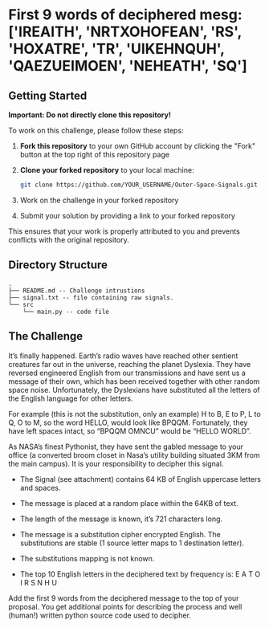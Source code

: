# First 9 words of deciphered mesg: ['IREAITH', 'NRTXOHOFEAN', 'RS', 'HOXATRE', 'TR', 'UIKEHNQUH', 'QAEZUEIMOEN', 'NEHEATH', 'SQ']

## Getting Started

**Important: Do not directly clone this repository!**

To work on this challenge, please follow these steps:

1. **Fork this repository** to your own GitHub account by clicking the "Fork" button at the top right of this repository page
2. **Clone your forked repository** to your local machine:

   ```bash
   git clone https://github.com/YOUR_USERNAME/Outer-Space-Signals.git
   ```

3. Work on the challenge in your forked repository
4. Submit your solution by providing a link to your forked repository

This ensures that your work is properly attributed to you and prevents conflicts with the original repository.

## Directory Structure

```text
.
├── README.md -- Challenge intrustions 
├── signal.txt -- file containing raw signals. 
└── src
    └── main.py -- code file
```


## The Challenge

It’s finally happened. Earth’s radio waves have reached other sentient creatures far out in the universe, reaching the planet Dyslexia. They have reversed engineered English from our transmissions and have sent us a message of their own, which has been received together with other random space noise.  Unfortunately, the Dyslexians have substituted all the letters of the English language for other letters.  

For example (this is not the substitution, only an example) H to B, E to P, L to Q, O to M, so the word HELLO, would look like BPQQM. Fortunately, they have left spaces intact, so “BPQQM OMNCU” would be “HELLO WORLD”.

As NASA’s finest Pythonist, they have sent the gabled message to your office (a converted broom closet in Nasa’s utility building situated 3KM from the main campus). It is your responsibility to decipher this signal.

+ The Signal (see attachment) contains 64 KB of English uppercase letters and spaces.

+ The message is placed at a random place within the 64KB of text.

+ The length of the message is known, it’s 721 characters long.

+ The message is a substitution cipher encrypted English. The substitutions are stable (1 source letter maps to 1 destination letter).

+ The substitutions mapping is not known.

+ The top 10 English letters in the deciphered text by frequency is: E A T O I R S N H U

Add the first 9 words from the deciphered message to the top of your proposal. You get additional points for describing the process and well (human!) written python source code used to decipher.
